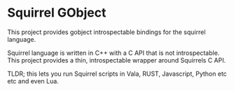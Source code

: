 # Squirrel GObject

This project provides gobject introspectable bindings for the squirrel language. 

Squirrel language is written in C++ with a C API that is not introspectable. This project provides a thin, introspectable wrapper around Squirrels C API.

TLDR; this lets you run Squirrel scripts in Vala, RUST, Javascript, Python etc etc and even Lua. 
